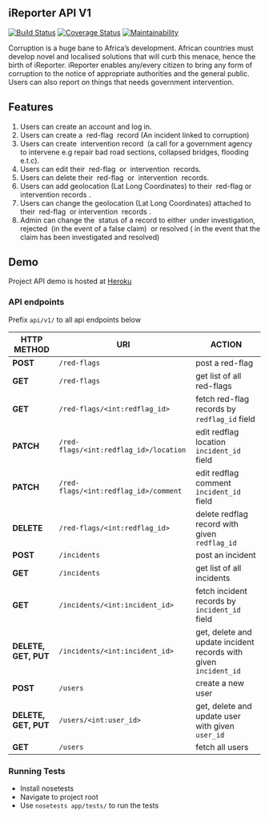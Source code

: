 ## iReporter API V1


[![Build Status](https://travis-ci.org/Elisha-Misoi/iReporter_V1.svg?branch=develop)](https://travis-ci.org/Elisha-Misoi/iReporter_V1) [![Coverage Status](https://coveralls.io/repos/github/Elisha-Misoi/iReporter_V1/badge.svg?branch=develop)](https://coveralls.io/github/Elisha-Misoi/iReporter_V1)
[![Maintainability](https://api.codeclimate.com/v1/badges/44e98a10cabd9b6b4d34/maintainability)](https://codeclimate.com/github/Elisha-Misoi/iReporter_V1/maintainability)

Corruption is a huge bane to Africa’s development. African countries must develop novel and localised solutions that will curb this menace, hence the birth of iReporter. iReporter enables any/every citizen to bring any form of corruption to the notice of appropriate authorities and the general public. Users can also report on things that needs government intervention.


## Features
1. Users can create an account and log in.
2. Users can create a ​ red-flag ​ record (An incident linked to corruption)
3. Users can create ​ intervention​​ record​ ​ (a call for a government agency to intervene e.g repair bad road sections, collapsed bridges, flooding e.t.c).
4. Users can edit their ​ red-flag ​ or ​ intervention ​ records.
5. Users can delete their ​ red-flag ​ or ​ intervention ​ records.
6. Users can add geolocation (Lat Long Coordinates) to their ​ red-flag ​ or ​ intervention records​ .
7. Users can change the geolocation (Lat Long Coordinates) attached to their ​ red-flag ​ or intervention ​ records​ .
8. Admin can change the ​ status​​ of a record to either ​ under investigation, rejected ​ (in the event of a false claim)​ ​ or​ resolved ( ​ in the event that the claim has been investigated and resolved)​

## Demo

Project API demo is hosted at [Heroku](https://ireporter-api-v1.herokuapp.com)

### API endpoints

Prefix `api/v1/` to all api endpoints below

| **HTTP METHOD**   | **URI**  | **ACTION** |
|---|---|---|
|  **POST** |  `/red-flags` | post a red-flag |
|  **GET** |  `/red-flags` | get list of all red-flags |
|  **GET** |  `/red-flags/<int:redflag_id>` | fetch red-flag records by `redflag_id` field |
|  **PATCH** |  `/red-flags/<int:redflag_id>/location` | edit redflag location `incident_id` field |
|  **PATCH** |  `/red-flags/<int:redflag_id>/comment` | edit redflag comment `incident_id` field |
| **DELETE**  |  `/red-flags/<int:redflag_id>` | delete redflag record with given `redflag_id` |
|  **POST** |  `/incidents` | post an incident |
|  **GET** |  `/incidents` | get list of all incidents |
|  **GET** |  `/incidents/<int:incident_id>` | fetch incident records by `incident_id` field |
| **DELETE, GET, PUT**  |  `/incidents/<int:incident_id>` | get, delete and update incident records with given `incident_id` |
|  **POST** |  `/users` | create a new user |
|  **DELETE, GET, PUT** |  `/users/<int:user_id>` | get, delete and update user with given `user_id`|
|  **GET** |  `/users` | fetch all users |


### Running Tests
- Install nosetests
- Navigate to project root
- Use `nosetests app/tests/` to run the tests

